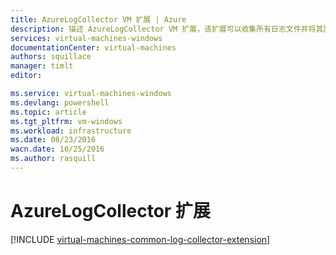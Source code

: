 ```yaml
---
title: AzureLogCollector VM 扩展 | Azure
description: 描述 AzureLogCollector VM 扩展，该扩展可以收集所有日志文件并将其置于 Azure 存储空间的一个位置。
services: virtual-machines-windows
documentationCenter: virtual-machines
authors: squillace
manager: timlt
editor: 

ms.service: virtual-machines-windows
ms.devlang: powershell
ms.topic: article
ms.tgt_pltfrm: vm-windows
ms.workload: infrastructure
ms.date: 08/23/2016
wacn.date: 10/25/2016
ms.author: rasquill
---
```


# AzureLogCollector 扩展

[!INCLUDE [virtual-machines-common-log-collector-extension](../../includes/virtual-machines-common-log-collector-extension.md)]

<!---HONumber=Mooncake_0118_2016-->